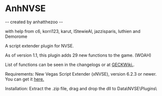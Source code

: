 # AnhNVSE

-- created by anhatthezoo --

with help from c6, korri123, karut, lStewieAl, jazzisparis, luthien and Demorome

A script extender plugin for NVSE. 

As of version 1.1, this plugin adds 29 new functions to the game. (WOAH)

List of functions can be seen in the changelogs or at [GECKWiki.](https://geckwiki.com/index.php?title=Category:Functions_(AnhNVSE)). 

Requirements:
New Vegas Script Extender (xNVSE), version 6.2.3 or newer. You can get it [here.](https://github.com/xNVSE/NVSE)

Installation:﻿
Extract the .zip file, drag and drop the dll to Data\NVSE\Plugins\

